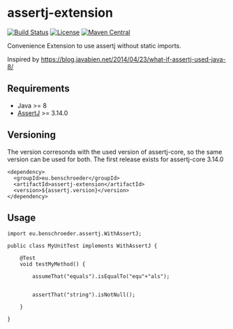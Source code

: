 # assertj-extension
[![Build Status](https://travis-ci.com/ben-schroeder/assertj-extension.svg?branch=master)](https://travis-ci.com/ben-schroeder/assertj-extension)
[![License](https://img.shields.io/github/license/ben-schroeder/assertj-extension)](https://raw.githubusercontent.com/ben-schroeder/assertj-extension/develop/LICENSE)
[![Maven Central](https://maven-badges.herokuapp.com/maven-central/eu.benschroeder/assertj-extension/badge.svg)](https://maven-badges.herokuapp.com/maven-central/eu.benschroeder/assertj-extension)

Convenience Extension to use assertj without static imports. 

Inspired by https://blog.javabien.net/2014/04/23/what-if-assertj-used-java-8/ 

## Requirements
* Java >= 8
* [AssertJ](https://github.com/joel-costigliola/assertj-core) >= 3.14.0

## Versioning

The version corresonds with the used version of assertj-core, so the same version can be used for both. The first release exists for assertj-core 3.14.0

```
<dependency>
  <groupId>eu.benschroeder</groupId>
  <artifactId>assertj-extension</artifactId>
  <version>${assertj.version}</version>
</dependency>
```

## Usage

```
import eu.benschroeder.assertj.WithAssertJ;

public class MyUnitTest implements WithAssertJ {

    @Test
    void testMyMethod() {

        assumeThat("equals").isEqualTo("equ"+"als");


        assertThat("string").isNotNull();

    }

}
```
